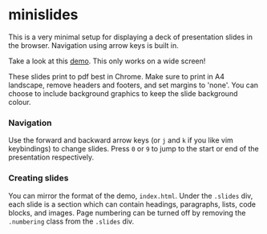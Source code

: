 # minislides

This is a very minimal setup for displaying a deck of presentation slides in the browser.
Navigation using arrow keys is built in.

Take a look at this [demo](https://sahasatvik.github.io/minislides/).
This only works on a wide screen!

These slides print to pdf best in Chrome. Make sure to print in A4 landscape, remove headers and footers, and set margins to 'none'.
You can choose to include background graphics to keep the slide background colour.

### Navigation
Use the forward and backward arrow keys (or `j` and `k` if you like vim keybindings) to change slides.
Press `0` or `9` to jump to the start or end of the presentation respectively.

### Creating slides
You can mirror the format of the demo, `index.html`. Under the `.slides` div, each slide is a section which can contain
headings, paragraphs, lists, code blocks, and images. Page numbering can be turned off by removing the `.numbering` class from
the `.slides` div.
